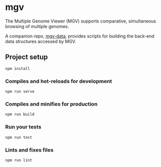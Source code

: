 # mgv

The Multiple Genome Viewer (MGV) supports comparative, simultaneous browsing of multiple genomes.

A companion repo, [mgv-data](git@github.com:mgijax/mgv-data.git), provides scripts for building the back-end data structures accessed by MGV.

## Project setup
```
npm install
```

### Compiles and hot-reloads for development
```
npm run serve
```

### Compiles and minifies for production
```
npm run build
```

### Run your tests
```
npm run test
```

### Lints and fixes files
```
npm run lint
```
